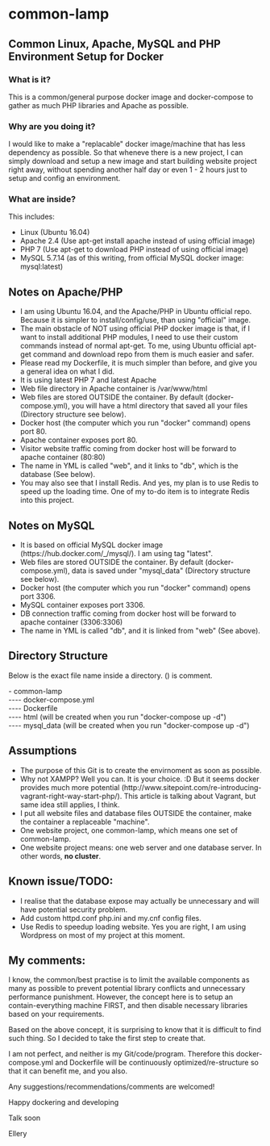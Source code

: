 # common-lamp
<h2>Common Linux, Apache, MySQL and PHP Environment Setup for Docker</h2>

<h3>What is it?</h3>

<p>This is a common/general purpose docker image and docker-compose to gather as much PHP libraries and Apache as possible.</p>

<h3>Why are you doing it?</h3>

<p>I would like to make a "replacable" docker image/machine that has less dependency as possible.  So that wheneve there is a new project, I can simply download and setup a new image and start building website project right away, without spending another half day or even 1 - 2 hours just to setup and config an environment.</p>

<h3>What are inside?</h3>

<p>This includes:</p>

<ul>
	<li>Linux (Ubuntu 16.04) </li>
	<li>Apache 2.4 (Use apt-get install apache instead of using official image)</li>
	<li>PHP 7 (Use apt-get to download PHP instead of using official image)</li>
	<li>MySQL 5.7.14 (as of this writing, from official MySQL docker image: mysql:latest)</li>
</ul>

<h2>Notes on Apache/PHP</h2>

<ul>
	<li>I am using Ubuntu 16.04, and the Apache/PHP in Ubuntu official repo.  Because it is simpler to install/config/use, than using "official" image.</li>
	<li>The main obstacle of NOT using official PHP docker image is that, if I want to install additional PHP modules, I need to use their custom commands instead of normal apt-get.  To me, using Ubuntu official apt-get command and download repo from them is much easier and safer.</li>
	<li>Please read my Dockerfile, it is much simpler than before, and give you a general idea on what I did.</li>
	<li>It is using latest PHP 7 and latest Apache</li>
	<li>Web file directory in Apache container is /var/www/html</li>
	<li>Web files are stored OUTSIDE the container.  By default (docker-compose.yml), you will have a html directory that saved all your files (Directory structure see below).</li>
	<li>Docker host (the computer which you run "docker" command) opens port 80.</li>
	<li>Apache container exposes port 80.</li>
	<li>Visitor website traffic coming from docker host will be forward to apache container (80:80)</li>
	<li>The name in YML is called "web", and it links to "db", which is the database (See below).</li>
	<li>You may also see that I install Redis.  And yes, my plan is to use Redis to speed up the loading time.  One of my to-do item is to integrate Redis into this project.</li>
</ul>

<h2>Notes on MySQL</h2>

<ul>
	<li>It is based on official MySQL docker image (https://hub.docker.com/_/mysql/).  I am using tag "latest".</li>
	<li>Web files are stored OUTSIDE the container.  By default (docker-compose.yml), data is saved under "mysql_data" (Directory structure see below).</li>
	<li>Docker host (the computer which you run "docker" command) opens port 3306.</li>
	<li>MySQL container exposes port 3306.</li>
	<li>DB connection traffic coming from docker host will be forward to apache container (3306:3306)</li>
	<li>The name in YML is called "db", and it is linked from "web" (See above).</li>
</ul>

<h2>Directory Structure</h2>

<p>Below is the exact file name inside a directory. () is comment.</p>

<p>
- common-lamp<br/>
---- docker-compose.yml<br/>
---- Dockerfile<br/>
---- html (will be created when you run "docker-compose up -d")<br/>
---- mysql_data (will be created when you run "docker-compose up -d")<br/>
</p>

<h2>Assumptions</h2>

<ul>
	<li>The purpose of this Git is to create the envirnoment as soon as possible.</li>
	<li>Why not XAMPP?  Well you can.  It is your choice.  :D  But it seems docker provides much more potential (http://www.sitepoint.com/re-introducing-vagrant-right-way-start-php/).  This article is talking about Vagrant, but same idea still applies, I think.</li>
	<li>I put all website files and database files OUTSIDE the container, make the container a replaceable "machine".</li>
	<li>One website project, one common-lamp, which means one set of common-lamp.</li>
	<li>One website project means: one web server and one database server.  In other words, <strong>no cluster</strong>.</li>
</ul>

<h2>Known issue/TODO:</h2>

<ul>
	<li>I realise that the database expose may actually be unnecessary and will have potential security problem.</li>
	<li>Add custom httpd.conf php.ini and my.cnf config files.</li>
	<li>Use Redis to speedup loading website.  Yes you are right, I am using Wordpress on most of my project at this moment.</li>
</ul>

<h2>My comments:</h2>

<p>I know, the common/best practise is to limit the available components as many as possible to prevent potential library conflicts and unnecessary performance punishment.  However, the concept here is to setup an contain-everything machine FIRST, and then disable necessary libraries based on your requirements.</p>

<p>Based on the above concept, it is surprising to know that it is difficult to find such thing.  So I decided to take the first step to create that.</p>

<p>I am not perfect, and neither is my Git/code/program.  Therefore this docker-compose.yml and Dockerfile will be continuously optimized/re-structure so that it can benefit me, and you also.</p>

<p>Any suggestions/recommendations/comments are welcomed!</p>

<p>Happy dockering and developing</p>

<p>Talk soon</p>

<p>Ellery</p>

